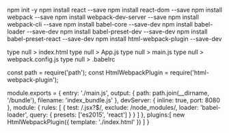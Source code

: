 npm init -y
npm install react --save
npm install react-dom --save
npm install webpack --save
npm install webpack-dev-server --save
npm install webpack-cli --save
npm install babel-core --save-dev
npm install babel-loader --save-dev
npm install babel-preset-dev --save-dev
npm install babel-preset-react --save-dev
npm install html-webpack-plugin --save-dev

type null > index.html
type null > App.js
type null > main.js
type null > webpack.config.js
type null > .babelrc

const path = require('path');
const HtmlWebpackPlugin = require('html-webpack-plugin');
 
module.exports = {
   entry: './main.js',
   output: {
      path: path.join(__dirname, '/bundle'),
      filename: 'index_bundle.js'
   },
   devServer: {
      inline: true,
      port: 8080
   },
   module: {
      rules: [
         {
            test: /.jsx?$/,
            exclude: /node_modules/,
            loader: 'babel-loader',
            query: {
               presets: ['es2015', 'react']
            }
         }
      ]
   },
   plugins:[
      new HtmlWebpackPlugin({
         template: './index.html'
      })
   ]
}